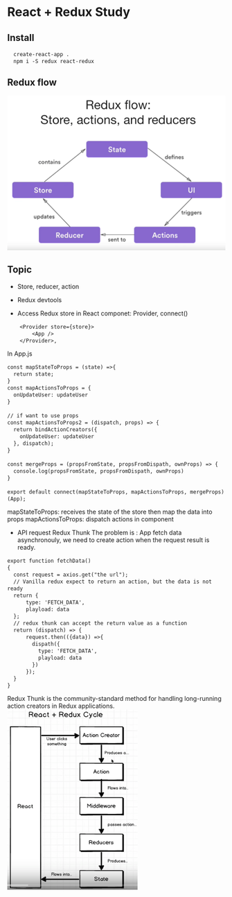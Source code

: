 # React + Redux Study



## Install
```
  create-react-app .
  npm i -S redux react-redux
```

## Redux flow
![Redux flow](_notes/redux-flow.png)


## Topic
- Store, reducer, action

- Redux devtools

- Access Redux store in React componet: Provider, connect()
```
    <Provider store={store}>
        <App />
    </Provider>,
```
In App.js
```
const mapStateToProps = (state) =>{
  return state;
}
const mapActionsToProps = { 
  onUpdateUser: updateUser
}

// if want to use props
const mapActionsToProps2 = (dispatch, props) => {
  return bindActionCreators({
    onUpdateUser: updateUser
  }, dispatch);  
}

const mergeProps = (propsFromState, propsFromDispath, ownProps) => {
  console.log(propsFromState, propsFromDispath, ownProps)
}

export default connect(mapStateToProps, mapActionsToProps, mergeProps)(App);
```

mapStateToProps: receives the state of the store then map the data into props
mapActionsToProps: dispatch actions in component

- API request Redux Thunk
The problem is : App fetch data asynchronouly, we need to create action when the request result is ready.
```
export function fetchData()
{
  const request = axios.get("the url");
  // Vanilla redux expect to return an action, but the data is not ready
  return {
      type: 'FETCH_DATA',
      playload: data
  }; 
  // redux thunk can accept the return value as a function
  return (dispatch) => {
      request.then(({data}) =>{
        dispath({
          type: 'FETCH_DATA',
          playload: data
        })
      });
  }
}
```
Redux Thunk is the community-standard method for handling long-running action creators in Redux applications. 
![Redux flow](_notes/redux-middleware.png)
```
```